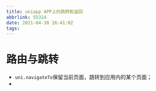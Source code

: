 ```yaml
---
title: uniapp APP上的跳转和返回
abbrlink: 55314
date: 2021-04-30 16:41:02
tags:
---
```


# 路由与跳转
- `uni.navigateTo`保留当前页面，跳转到应用内的某个页面；
- 